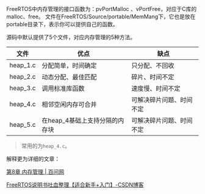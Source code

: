 FreeRTOS中内存管理的接口函数为：pvPortMalloc 、vPortFree，对应于C库的malloc、free。 文件在FreeRTOS/Source/portable/MemMang下，它也是放在portable目录下，表示你可以提供自己的函数。

源码中默认提供了5个文件，对应内存管理的5种方法。

| **文件** | **优点**                       | **缺点**                 |
| -------- | ------------------------------ | ------------------------ |
| heap_1.c | 分配简单，时间确定             | 只分配、不回收           |
| heap_2.c | 动态分配、最佳匹配             | 碎片、时间不定           |
| heap_3.c | 调用标准库函数                 | 速度慢、时间不定         |
| heap_4.c | 相邻空闲内存可合并             | 可解决碎片问题、时间不定 |
| heap_5.c | 在heap_4基础上支持分隔的内存块 | 可解决碎片问题、时间不定 |

> 常用的为`heap_4.c`。

解释更为详细的文章：

[第8章 内存管理 | 百问网](https://rtos.100ask.net/zh/FreeRTOS/DShanMCU-F103/chapter8.html#_8-2-1-heap-1)

[FreeRTOS说明书吐血整理【适合新手+入门】-CSDN博客](https://blog.csdn.net/qq_43212092/article/details/104845158)